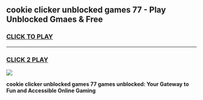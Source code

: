 
## cookie clicker unblocked games 77 - Play Unblocked Gmaes & Free
<h3>
<a href="https://premium.freeplayer.one?title=cookie_clicker_unblocked_games_77&ref=19F">CLICK TO PLAY</a></h3>
<hr>

<h3>
<a href="https://premium.freeplayer.one?title=cookie_clicker_unblocked_games_77&ref=19F">CLICK 2 PLAY</a>
  
</h3>

<a href="https://premium.freeplayer.one?title=cookie_clicker_unblocked_games_77&ref=19F/"><img src="https://clearcache.store/games.png"></a>


**cookie clicker unblocked games 77 games unblocked: Your Gateway to Fun and Accessible Online Gaming**
